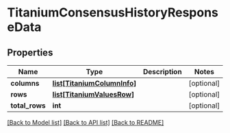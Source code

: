 # TitaniumConsensusHistoryResponseData


## Properties
Name | Type | Description | Notes
------------ | ------------- | ------------- | -------------
**columns** | [**list[TitaniumColumnInfo]**](TitaniumColumnInfo.md) |  | [optional] 
**rows** | [**list[TitaniumValuesRow]**](TitaniumValuesRow.md) |  | [optional] 
**total_rows** | **int** |  | [optional] 

[[Back to Model list]](../README.md#documentation-for-models) [[Back to API list]](../README.md#documentation-for-api-endpoints) [[Back to README]](../README.md)


